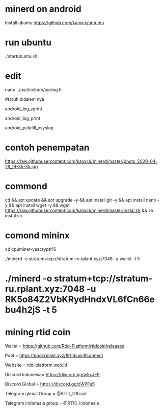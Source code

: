 # minerd on android
Install ubuntu https://github.com/kanxck/untumu


# run ubuntu
./startubuntu.sh

# edit
nano ../usr/include/syslog.h

#taruh didalem nya

android_log_vprint

android_log_print

android_polyfill_vsyslog

# contoh penempatan

https://raw.githubusercontent.com/kanxck/minerd/master/photo_2020-04-29_19-35-35.jpg

# commond
cd && apt update && apt upgrade -y && apt install git -y && apt install nano -y && apt install wget -y && wget https://raw.githubusercontent.com/kanxck/minerd/master/instal.sh && sh instal.sh

# comond mininx
cd cpuminer-yescryptr16

 ./minerd -o stratum+tcp://stratum-ru.rplant.xyz:7048 -u wallet -t 5

#  ./minerd -o stratum+tcp://stratum-ru.rplant.xyz:7048 -u RK5o84Z2VbKRydHndxVL6fCn66ebu4h2jS -t 5

# mining rtid coin

Wallet = https://github.com/Rtid-Platform/rtidcoin/releases

Pool = https://pool.rplant.xyz/#rtidcoin#connect

Website = rtid-platform.web.id

Discord Indonesia= https://discord.gg/w5xJE9

Discord Global = https://discord.gg/zWPFa5

Telegram global Group =  @RTID_Official

Telegram Indonesia group = @RTID_Indonesia

